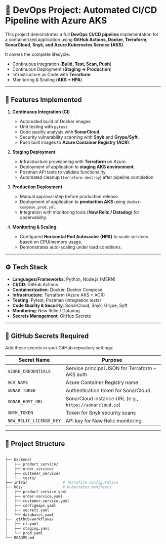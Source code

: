 # 🚀 DevOps Project: Automated CI/CD Pipeline with Azure AKS

This project demonstrates a full **DevOps CI/CD pipeline** implementation for a containerized application using **GitHub Actions, Docker, Terraform, SonarCloud, Snyk, and Azure Kubernetes Service (AKS)**.  

It covers the complete lifecycle:  
- Continuous Integration (**Build, Test, Scan, Push**)  
- Continuous Deployment (**Staging → Production**)  
- Infrastructure as Code with **Terraform**  
- Monitoring & Scaling (**AKS + HPA**)  

---

## 📌 Features Implemented

1. **Continuous Integration (CI)**
   - Automated build of Docker images.
   - Unit testing with `pytest`.
   - Code quality analysis with **SonarCloud**.
   - Security vulnerability scanning with **Snyk** and **Grype/Syft**.
   - Push built images to **Azure Container Registry (ACR)**.

2. **Staging Deployment**
   - Infrastructure provisioning with **Terraform** on Azure.
   - Deployment of application to **staging AKS environment**.
   - Postman API tests to validate functionality.
   - Automated cleanup (`terraform destroy`) after pipeline completion.

3. **Production Deployment**
   - Manual approval step before production release.
   - Deployment of application to **production AKS** using `docker-compose.prod.yml`.
   - Integration with monitoring tools (**New Relic / Datadog**) for observability.

4. **Monitoring & Scaling**
   - Configured **Horizontal Pod Autoscaler (HPA)** to scale services based on CPU/memory usage.
   - Demonstrates auto-scaling under load conditions.

---

## ⚙️ Tech Stack

- **Languages/Frameworks**: Python, Node.js (MERN)
- **CI/CD**: GitHub Actions
- **Containerization**: Docker, Docker Compose
- **Infrastructure**: Terraform (Azure AKS + ACR)
- **Testing**: Pytest, Postman (integration tests)
- **Code Quality & Security**: SonarCloud, Snyk, Grype, Syft
- **Monitoring**: New Relic / Datadog
- **Secrets Management**: GitHub Secrets

---

## 🔑 GitHub Secrets Required

Add these secrets in your GitHub repository settings:

| Secret Name            | Purpose                                         |
|-------------------------|-------------------------------------------------|
| `AZURE_CREDENTIALS`    | Service principal JSON for Terraform + AKS auth |
| `ACR_NAME`             | Azure Container Registry name                   |
| `SONAR_TOKEN`          | Authentication token for SonarCloud             |
| `SONAR_HOST_URL`       | SonarCloud instance URL (e.g., `https://sonarcloud.io`) |
| `SNYK_TOKEN`           | Token for Snyk security scans                   |
| `NEW_RELIC_LICENSE_KEY`| API key for New Relic monitoring                |

---

## 📂 Project Structure

```bash
.
├── backend/
│   ├── product_service/
│   ├── order_service/
│   ├── customer_service/
│   └── tests/
├── infra/                # Terraform configuration
├── k8s/                  # Kubernetes manifests
│   ├── product-service.yaml
│   ├── order-service.yaml
│   ├── customer-service.yaml
│   ├── configmaps.yaml
│   ├── secrets.yaml
│   └── databases.yaml
├── .github/workflows/
│   ├── ci.yaml
│   ├── staging.yaml
│   └── prod.yaml
└── README.md
